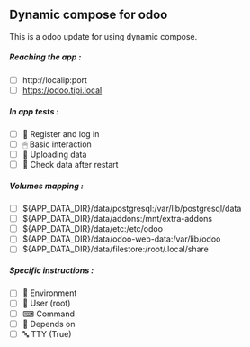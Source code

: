 ## Dynamic compose for odoo
This is a odoo update for using dynamic compose.
##### Reaching the app :
- [ ] http://localip:port
- [ ] https://odoo.tipi.local
##### In app tests :
- [ ] 📝 Register and log in
- [ ] 🖱 Basic interaction
- [ ] 🌆 Uploading data
- [ ] 🔄 Check data after restart
##### Volumes mapping :
- [ ] ${APP_DATA_DIR}/data/postgresql:/var/lib/postgresql/data
- [ ] ${APP_DATA_DIR}/data/addons:/mnt/extra-addons
- [ ] ${APP_DATA_DIR}/data/etc:/etc/odoo
- [ ] ${APP_DATA_DIR}/data/odoo-web-data:/var/lib/odoo
- [ ] ${APP_DATA_DIR}/data/filestore:/root/.local/share
##### Specific instructions :
- [ ] 🌳 Environment
- [ ] 👤 User (root)
- [ ] ⌨ Command
- [ ] 🔗 Depends on
- [ ] 🔤 TTY (True)
